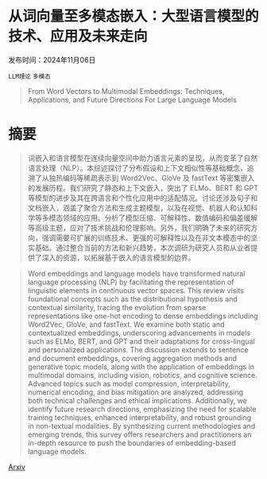 # 从词向量至多模态嵌入：大型语言模型的技术、应用及未来走向

发布时间：2024年11月06日

`LLM理论` `多模态`

> From Word Vectors to Multimodal Embeddings: Techniques, Applications, and Future Directions For Large Language Models

# 摘要

> 词嵌入和语言模型在连续向量空间中助力语言元素的呈现，从而变革了自然语言处理（NLP）。本综述探讨了分布假设和上下文相似性等基础概念，追溯了从独热编码等稀疏表示到 Word2Vec、GloVe 及 fastText 等密集嵌入的发展历程。我们研究了静态和上下文嵌入，突出了 ELMo、BERT 和 GPT 等模型的进步及其在跨语言和个性化应用中的适配情况。讨论还涉及句子和文档嵌入，涵盖了聚合方法和生成主题模型，以及在视觉、机器人和认知科学等多模态领域的应用。分析了模型压缩、可解释性、数值编码和偏差缓解等高级主题，应对了技术挑战和伦理影响。另外，我们明确了未来的研究方向，强调需要可扩展的训练技术、更强的可解释性以及在非文本模态中的坚实基础。通过整合当前的方法和新兴趋势，本次调研为研究人员和从业者提供了深入的资源，以拓展基于嵌入的语言模型的边界。

> Word embeddings and language models have transformed natural language processing (NLP) by facilitating the representation of linguistic elements in continuous vector spaces. This review visits foundational concepts such as the distributional hypothesis and contextual similarity, tracing the evolution from sparse representations like one-hot encoding to dense embeddings including Word2Vec, GloVe, and fastText. We examine both static and contextualized embeddings, underscoring advancements in models such as ELMo, BERT, and GPT and their adaptations for cross-lingual and personalized applications. The discussion extends to sentence and document embeddings, covering aggregation methods and generative topic models, along with the application of embeddings in multimodal domains, including vision, robotics, and cognitive science. Advanced topics such as model compression, interpretability, numerical encoding, and bias mitigation are analyzed, addressing both technical challenges and ethical implications. Additionally, we identify future research directions, emphasizing the need for scalable training techniques, enhanced interpretability, and robust grounding in non-textual modalities. By synthesizing current methodologies and emerging trends, this survey offers researchers and practitioners an in-depth resource to push the boundaries of embedding-based language models.

[Arxiv](https://arxiv.org/abs/2411.05036)